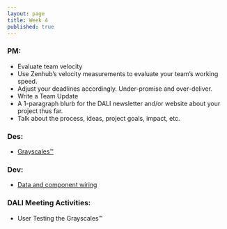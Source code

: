 ```yaml
---
layout: page
title: Week 4
published: true
---
```


### PM:
*   Evaluate team velocity
  * Use Zenhub’s velocity measurements to evaluate your team’s working speed.
* Adjust your deadlines accordingly. Under-promise and over-deliver.
*   Write a Team Update
  * A 1-paragraph blurb for the DALI newsletter and/or website about your project thus far.
  * Talk about the process, ideas, project goals, impact, etc.


### Des:
*   [Grayscales™](grayscales.md)


### Dev:
*   [Data and component wiring](data-and-component-wiring.md)


### DALI Meeting Activities:
  * User Testing the Grayscales™
